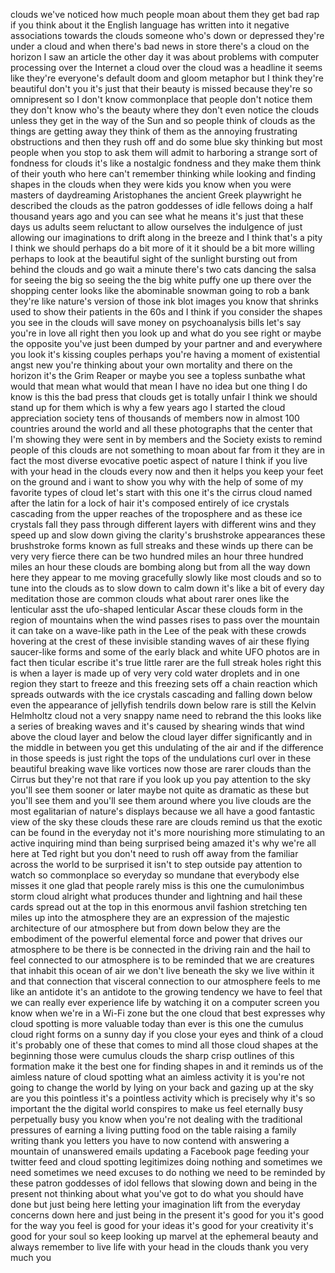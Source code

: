 
clouds we&#39;ve noticed how much people
moan about them they get bad rap if you
think about it the English language has
written into it negative associations
towards the clouds someone who&#39;s down or
depressed they&#39;re under a cloud and when
there&#39;s bad news in store there&#39;s a
cloud on the horizon I saw an article
the other day it was about problems with
computer processing over the Internet a
cloud over the cloud was a headline it
seems like they&#39;re everyone&#39;s default
doom and gloom metaphor but I think
they&#39;re beautiful don&#39;t you it&#39;s just
that their beauty is missed because
they&#39;re so omnipresent so I don&#39;t know
commonplace that people don&#39;t notice
them they don&#39;t know who&#39;s the beauty
where they don&#39;t even notice the clouds
unless they get in the way of the Sun
and so people think of clouds as the
things are getting away they think of
them as the annoying frustrating
obstructions and then they rush off and
do some blue sky thinking but most
people when you stop to ask them will
admit to harboring a strange sort of
fondness for clouds it&#39;s like a
nostalgic fondness and they make them
think of their youth who here can&#39;t
remember thinking while looking and
finding shapes in the clouds when they
were kids you know when you were masters
of daydreaming Aristophanes the ancient
Greek playwright he described the clouds
as the patron goddesses of idle fellows
doing a half thousand years ago and you
can see what he means it&#39;s just that
these days us adults seem reluctant to
allow ourselves the indulgence of just
allowing our imaginations to drift along
in the breeze and I think that&#39;s a pity
I think we should perhaps do a bit more
of it
it should be a bit more willing perhaps
to look at the beautiful sight of the
sunlight bursting out from behind the
clouds and go wait a minute there&#39;s two
cats dancing the salsa for seeing the
big so seeing the the big white puffy
one up there over the shopping center
looks like the abominable snowman going
to rob a bank they&#39;re like nature&#39;s
version of those ink blot images you
know that shrinks used to show their
patients in the 60s and I think if you
consider the shapes you see in the
clouds will save money on psychoanalysis
bills let&#39;s say you&#39;re in love all right
then you look up and what do you see
right or maybe the opposite you&#39;ve just
been dumped by your partner and and
everywhere you look it&#39;s kissing couples
perhaps you&#39;re having a moment of
existential angst new you&#39;re thinking
about your own mortality and there on
the horizon it&#39;s the Grim Reaper
or maybe you see a topless sunbathe what
would that mean what would that mean I
have no idea but one thing I do know is
this the bad press that clouds get is
totally unfair I think we should stand
up for them which is why a few years ago
I started the cloud appreciation society
tens of thousands of members now in
almost 100 countries around the world
and all these photographs that the
center that I&#39;m showing they were sent
in by members and the Society exists to
remind people of this clouds are not
something to moan about far from it they
are in fact the most diverse evocative
poetic aspect of nature I think if you
live with your head in the clouds every
now and then it helps you keep your feet
on the ground and i want to show you why
with the help of some of my favorite
types of cloud let&#39;s start with this one
it&#39;s the cirrus cloud named after the
latin for a lock of hair it&#39;s composed
entirely of ice crystals cascading from
the upper reaches of the troposphere and
as these ice crystals fall they pass
through different layers with different
wins and they speed up and slow down
giving the clarity&#39;s brushstroke
appearances these brushstroke forms
known as full streaks and these winds up
there can be very very fierce there can
be two hundred miles an hour three
hundred miles an hour these clouds are
bombing along but from all the way down
here they appear to me moving gracefully
slowly like most clouds and so to tune
into the clouds as to slow down to calm
down it&#39;s like a bit of every day
meditation those are common clouds what
about rarer ones like the lenticular
asst the ufo-shaped lenticular Ascar
these clouds form in the region of
mountains when the wind passes rises to
pass over the mountain it can take on a
wave-like path in the Lee of the peak
with these crowds hovering at the crest
of these invisible standing waves of air
these flying saucer-like forms and some
of the early black and white UFO photos
are in fact then ticular escribe
it&#39;s true little rarer are the full
streak holes right this is when a layer
is made up of very very cold water
droplets and in one region they start to
freeze and this freezing sets off a
chain reaction which spreads outwards
with the ice crystals cascading and
falling down below even the appearance
of jellyfish tendrils down below rare is
still the Kelvin Helmholtz cloud not a
very snappy name need to rebrand the
this looks like a series of breaking
waves and it&#39;s caused by shearing winds
that wind above the cloud layer and
below the cloud layer differ
significantly and in the middle in
between you get this undulating of the
air and if the difference in those
speeds is just right the tops of the
undulations curl over in these beautiful
breaking wave like vortices now those
are rarer clouds than the Cirrus but
they&#39;re not that rare if you look up you
pay attention to the sky you&#39;ll see them
sooner or later maybe not quite as
dramatic as these but you&#39;ll see them
and you&#39;ll see them around where you
live clouds are the most egalitarian of
nature&#39;s displays because we all have a
good fantastic view of the sky these
clouds these rare are clouds remind us
that the exotic can be found in the
everyday not it&#39;s more nourishing more
stimulating to an active inquiring mind
than being surprised being amazed it&#39;s
why we&#39;re all here at Ted right but you
don&#39;t need to rush off away from the
familiar across the world to be
surprised it isn&#39;t to step outside pay
attention to watch so commonplace so
everyday so mundane that everybody else
misses it one glad that people rarely
miss is this one the cumulonimbus storm
cloud alright what produces thunder and
lightning and hail these cards spread
out at the top in this enormous anvil
fashion stretching ten miles up into the
atmosphere they are an expression of the
majestic architecture of our atmosphere
but from down below they are the
embodiment of the powerful elemental
force and power that drives our
atmosphere to be there is
be connected in the driving rain and the
hail to feel connected to our atmosphere
is to be reminded that we are creatures
that inhabit this ocean of air we don&#39;t
live beneath the sky we live within it
and that connection that visceral
connection to our atmosphere feels to me
like an antidote it&#39;s an antidote to the
growing tendency we have to feel that we
can really ever experience life by
watching it on a computer screen you
know when we&#39;re in a Wi-Fi zone but the
one cloud that best expresses why cloud
spotting is more valuable today than
ever is this one the cumulus cloud right
forms on a sunny day if you close your
eyes and think of a cloud it&#39;s probably
one of these that comes to mind all
those cloud shapes at the beginning
those were cumulus clouds the sharp
crisp outlines of this formation make it
the best one for finding shapes in and
it reminds us of the aimless nature of
cloud spotting what an aimless activity
it is you&#39;re not going to change the
world by lying on your back and gazing
up at the sky are you this pointless
it&#39;s a pointless activity which is
precisely why it&#39;s so important
the the digital world conspires to make
us feel eternally busy perpetually busy
you know when you&#39;re not dealing with
the traditional pressures of earning a
living putting food on the table raising
a family writing thank you letters you
have to now contend with answering a
mountain of unanswered emails updating a
Facebook page feeding your twitter feed
and cloud spotting legitimizes doing
nothing and sometimes we need sometimes
we need excuses to do nothing we need to
be reminded by these patron goddesses of
idol fellows that slowing down and being
in the present not thinking about what
you&#39;ve got to do what you should have
done but just being here letting your
imagination lift from the everyday
concerns down here and just being in the
present it&#39;s good for you it&#39;s good for
the way you feel is good for your ideas
it&#39;s good for your creativity it&#39;s good
for your soul so keep looking up marvel
at the ephemeral beauty and always
remember to live life with your head in
the clouds thank you very much
you
